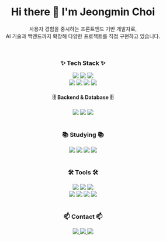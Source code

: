 <h1 align="center">Hi there 👋 I'm Jeongmin Choi</h1>
<p align="center">
  사용자 경험을 중시하는 프론트엔드 기반 개발자로,<br/>
  AI 기술과 백엔드까지 확장해 다양한 프로젝트를 직접 구현하고 있습니다.
</p>

<br>

<h3 align="center">✨ Tech Stack ✨</h3>

<div align="center">
  <!-- Frontend -->
  <img src="https://img.shields.io/badge/React-20232A.svg?style=for-the-badge&logo=react&logoColor=61DAFB" />
  <img src="https://img.shields.io/badge/Flutter-02569B.svg?style=for-the-badge&logo=flutter&logoColor=white" />
  <img src="https://img.shields.io/badge/TailwindCSS-06B6D4.svg?style=for-the-badge&logo=tailwind-css&logoColor=white" /><br/>
  <img src="https://img.shields.io/badge/HTML5-E34F26.svg?style=for-the-badge&logo=html5&logoColor=white" />
  <img src="https://img.shields.io/badge/CSS3-1572B6.svg?style=for-the-badge&logo=css3&logoColor=white" />
  <img src="https://img.shields.io/badge/Sass-CC6699.svg?style=for-the-badge&logo=sass&logoColor=white" />
  <img src="https://img.shields.io/badge/JavaScript-F7DF1E.svg?style=for-the-badge&logo=javascript&logoColor=20232a" />
  
</div>

<div align="center">
<h4 align="center">🗄 Backend & Database 🗄</h4>
  <!-- Backend -->
  <img src="https://img.shields.io/badge/Java-007396.svg?style=for-the-badge&logo=java&logoColor=white" />
  <img src="https://img.shields.io/badge/Spring%20Boot-6DB33F.svg?style=for-the-badge&logo=spring-boot&logoColor=white" />
  <img src="https://img.shields.io/badge/MySQL-4479A1.svg?style=for-the-badge&logo=mysql&logoColor=white" />
</div>

<br>

<h3 align="center">📚 Studying 📚</h3>
<div align="center">
  <img src="https://img.shields.io/badge/Python-3776AB.svg?style=for-the-badge&logo=python&logoColor=white" />
  <img src="https://img.shields.io/badge/MongoDB-47A248.svg?style=for-the-badge&logo=mongodb&logoColor=white" />
  <img src="https://img.shields.io/badge/Docker-2496ED.svg?style=for-the-badge&logo=docker&logoColor=white" />
  <img src="https://img.shields.io/badge/Jenkins-D24939.svg?style=for-the-badge&logo=jenkins&logoColor=white" />
</div>

<br>

<h3 align="center">🛠 Tools 🛠</h3>
<div align="center">
  <img src="https://img.shields.io/badge/Git-F05033.svg?style=for-the-badge&logo=git&logoColor=white" />
  <img src="https://img.shields.io/badge/GitHub-181717.svg?style=for-the-badge&logo=github&logoColor=white" />
 <img src="https://img.shields.io/badge/Figma-F24E1E.svg?style=for-the-badge&logo=figma&logoColor=white" />
</div>

<div align="center">

  <img src="https://img.shields.io/badge/Flow-4C4CFF.svg?style=for-the-badge&logo=flow&logoColor=white" />
  <img src="https://img.shields.io/badge/Slack-4A154B.svg?style=for-the-badge&logo=slack&logoColor=white" />
  <img src="https://img.shields.io/badge/Jira-0052CC.svg?style=for-the-badge&logo=jira&logoColor=white" />
  <img src="https://img.shields.io/badge/Notion-000000.svg?style=for-the-badge&logo=notion&logoColor=white" />
</div>

<br>

<h3 align="center">📫 Contact 📫</h3>
<div align="center">
<a href="https://velog.io/@cjmin-n" target="_blank">
    <img src="https://img.shields.io/badge/Velog-20C997?style=for-the-badge&logo=velog&logoColor=white" />
  </a>
  <a href="https://www.notion.so/choijeongminweb/Jeongmin-Choi-5efa63d3ac8c4a4db3165acd2c208ae2?pvs=4" target="_blank">
    <img src="https://img.shields.io/badge/Notion-000000.svg?style=for-the-badge&logo=notion&logoColor=white" />
  </a>
  <a href="mailto:mymemose93@gmail.com">
    <img src="https://img.shields.io/badge/Gmail-D14836?style=for-the-badge&logo=gmail&logoColor=white" />
  </a>
</div>
